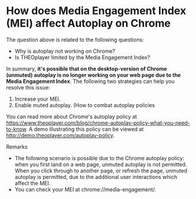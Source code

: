 # How does Media Engagement Index (MEI) affect Autoplay on Chrome

The question above is related to the following questions:

- Why is autoplay not working on Chrome?
- Is THEOplayer limited by the Media Engagement Index?

In summary, **it's possible that on the desktop-version of Chrome (unmuted) autoplay is no longer working on your web page due to the Media Engagement Index**. The following two strategies can help you resolve this issue:

1. Increase your MEI.
2. Enable muted autoplay. (How to combat autoplay policies

You can read more about Chrome's autoplay policy at https://www.theoplayer.com/blog/chrome-autoplay-policy-what-you-need-to-know. A demo illustrating this policy can be viewed at http://demo.theoplayer.com/autoplay-policy.

Remarks

- The following scenario is possible due to the Chrome autoplay policy: when you first land on a web page, unmuted autoplay is not permitted. When you click through to another page, or refresh the page, unmuted autoplay is permitted, due to the additional user interactions which affect the MEI.
- You can check your MEI at chrome://media-engagement/.